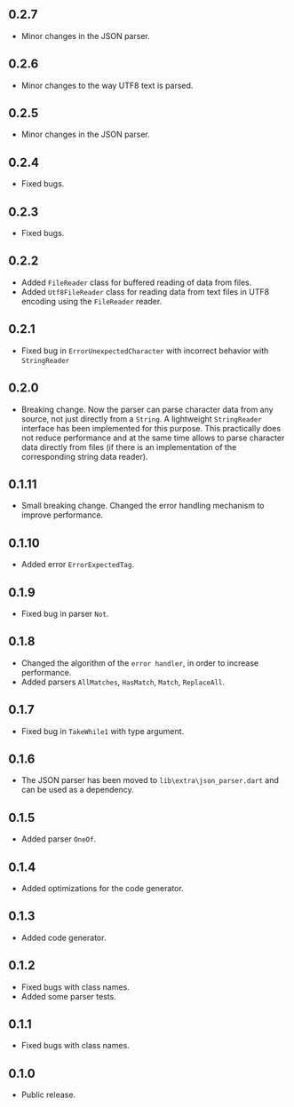 ## 0.2.7

- Minor changes in the JSON parser.

## 0.2.6

- Minor changes to the way UTF8 text is parsed.

## 0.2.5

- Minor changes in the JSON parser.

## 0.2.4

- Fixed bugs.

## 0.2.3

- Fixed bugs.

## 0.2.2

- Added `FileReader` class for buffered reading of data from files.
- Added `Utf8FileReader` class for reading data from text files in UTF8 encoding using the `FileReader` reader.

## 0.2.1

- Fixed bug in `ErrorUnexpectedCharacter` with incorrect behavior with `StringReader`

## 0.2.0

- Breaking change. Now the parser can parse character data from any source, not just directly from a `String`. A lightweight `StringReader` interface has been implemented for this purpose. This practically does not reduce performance and at the same time allows to parse character data directly from files (if there is an implementation of the corresponding string data reader).

## 0.1.11

- Small breaking change. Changed the error handling mechanism to improve performance.

## 0.1.10

- Added error `ErrorExpectedTag`.

## 0.1.9

- Fixed bug in parser `Not`.

## 0.1.8

- Changed the algorithm of the `error handler`, in order to increase performance.
- Added parsers `AllMatches`, `HasMatch`, `Match`, `ReplaceAll`.

## 0.1.7

- Fixed bug in `TakeWhile1` with type argument.

## 0.1.6

- The JSON parser has been moved to `lib\extra\json_parser.dart` and can be used as a dependency.

## 0.1.5

- Added parser `OneOf`.

## 0.1.4

- Added optimizations for the code generator.

## 0.1.3

- Added code generator.

## 0.1.2

- Fixed bugs with class names.
- Added some parser tests.

## 0.1.1

- Fixed bugs with class names.

## 0.1.0

- Public release.